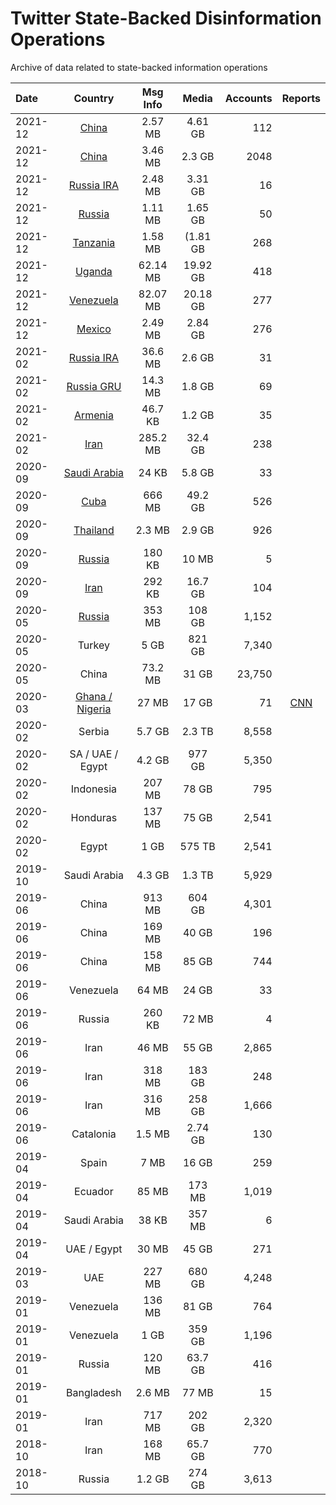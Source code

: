 # Twitter State-Backed Disinformation Operations

Archive of data related to state-backed information operations

| Date     | Country  | Msg Info  | Media | Accounts |Reports|
|:-----------|:-----------:|:------------:|:------------:|------------:|:-----:|
| 2021-12|[China](datasets/People’s%20Republic%20of%20China/Changyu%20Culture) |2.57 MB|4.61 GB|112 ||
| 2021-12|[China](datasets/People’s%20Republic%20of%20China/Xinjiang) |3.46 MB|2.3 GB|2048 ||
| 2021-12|[Russia IRA](datasets/Russia/IRA/North%20Africa) |2.48 MB|3.31 GB|16 ||
| 2021-12|[Russia](datasets/Russia/East%20Africa) |1.11 MB|1.65 GB|50 ||
| 2021-12|[Tanzania](datasets/Tanzania) |1.58 MB|(1.81 GB|268 ||
| 2021-12|[Uganda](datasets/Uganda) |62.14 MB|19.92 GB|418 ||
| 2021-12|[Venezuela](datasets/Venezuela) |82.07 MB|20.18 GB|277 ||
| 2021-12|[Mexico](datasets/Mexico) |2.49 MB|2.84 GB|276 ||
| 2021-02|[Russia IRA](Russia/IRA/2021-02) |36.6 MB|2.6 GB|31 ||
| 2021-02|[Russia GRU](datasets/Russia/GRU) |14.3 MB|1.8 GB|69 ||
| 2021-02|[Armenia](datasets/Armenia) |46.7 KB|1.2 GB|35 ||
| 2021-02|[Iran](datasets/Iran/2021-02) |285.2 MB|32.4 GB|238 ||
| 2020-09|[Saudi Arabia](datasets/Saudi%20Arabia) |24 KB|5.8 GB|33 ||
| 2020-09|[Cuba](datasets/Cuba) |666 MB|49.2 GB|526 ||
| 2020-09|[Thailand](datasets/Thailand) |2.3 MB|2.9 GB|926 ||
| 2020-09|[Russia](datasets/Russia/IRA/2020-09) |180 KB|10 MB|5 ||
| 2020-09|[Iran](datasets/Iran/2020-09) |292 KB|16.7 GB|104 ||
| 2020-05|[Russia](datasets/Russia/2020-05) |353 MB|108 GB|1,152 ||
| 2020-05|Turkey |5 GB|821 GB|7,340 ||
| 2020-05|China |73.2 MB|31 GB|23,750 ||
| 2020-03|[Ghana / Nigeria](datasets/Ghana%20or%20Nigeria) |27 MB|17 GB|71| [CNN](https://edition.cnn.com/2020/03/12/world/russia-ghana-troll-farms-2020-ward/index.html) |
| 2020-02|Serbia |5.7 GB|2.3 TB|8,558 ||
| 2020-02|SA / UAE / Egypt |4.2 GB|977 GB|5,350 ||
| 2020-02|Indonesia |207 MB|78 GB|795 ||
| 2020-02|Honduras |137 MB|75 GB|2,541 ||
| 2020-02|Egypt |1 GB|575 TB|2,541 ||
| 2019-10|Saudi Arabia |4.3 GB|1.3 TB|5,929||
| 2019-06|China |913 MB|604 GB|4,301||
| 2019-06|China |169 MB|40 GB|196 ||
| 2019-06|China |158 MB|85 GB|744  ||
| 2019-06|Venezuela |64 MB|24 GB|33 ||
| 2019-06|Russia|260 KB|72 MB|4||
| 2019-06|Iran|46 MB|55 GB|2,865 ||
| 2019-06|Iran|318 MB|183 GB|248 ||
| 2019-06|Iran|316 MB|258 GB|1,666 ||
| 2019-06|Catalonia |1.5 MB|2.74 GB|130 ||
| 2019-04|Spain |7 MB|16 GB|259 ||
| 2019-04|Ecuador |85 MB|173 MB|1,019  ||
| 2019-04|Saudi Arabia|38 KB|357 MB|6 ||
| 2019-04|UAE / Egypt|30 MB|45 GB|271||
| 2019-03|UAE |227 MB|680 GB|4,248 ||
| 2019-01|Venezuela |136 MB|81 GB|764 ||
| 2019-01|Venezuela |1 GB|359 GB|1,196||
| 2019-01|Russia|120 MB|63.7 GB|416 ||
| 2019-01|Bangladesh |2.6 MB|77 MB|15 ||
| 2019-01|Iran     |  717 MB| 202 GB|2,320||
| 2018-10|Iran     | 168 MB | 65.7 GB|770 ||
| 2018-10|Russia   |  1.2 GB|274 GB|3,613||
